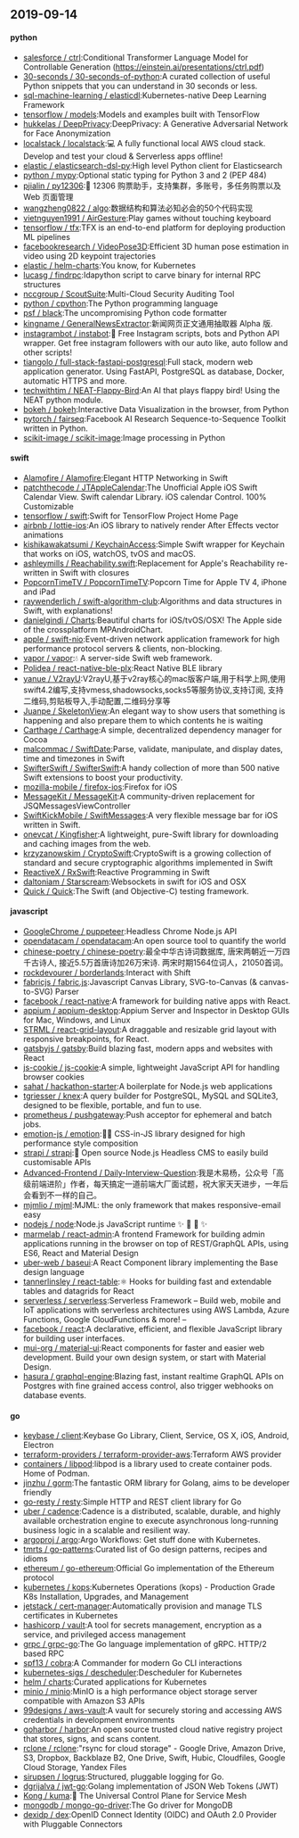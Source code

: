 ## 2019-09-14

#### python
* [salesforce / ctrl](https://github.com/salesforce/ctrl):Conditional Transformer Language Model for Controllable Generation (https://einstein.ai/presentations/ctrl.pdf)
* [30-seconds / 30-seconds-of-python](https://github.com/30-seconds/30-seconds-of-python):A curated collection of useful Python snippets that you can understand in 30 seconds or less.
* [sql-machine-learning / elasticdl](https://github.com/sql-machine-learning/elasticdl):Kubernetes-native Deep Learning Framework
* [tensorflow / models](https://github.com/tensorflow/models):Models and examples built with TensorFlow
* [hukkelas / DeepPrivacy](https://github.com/hukkelas/DeepPrivacy):DeepPrivacy: A Generative Adversarial Network for Face Anonymization
* [localstack / localstack](https://github.com/localstack/localstack):💻
A fully functional local AWS cloud stack. Develop and test your cloud & Serverless apps offline!
* [elastic / elasticsearch-dsl-py](https://github.com/elastic/elasticsearch-dsl-py):High level Python client for Elasticsearch
* [python / mypy](https://github.com/python/mypy):Optional static typing for Python 3 and 2 (PEP 484)
* [pjialin / py12306](https://github.com/pjialin/py12306):🚂
12306 购票助手，支持集群，多账号，多任务购票以及 Web 页面管理
* [wangzheng0822 / algo](https://github.com/wangzheng0822/algo):数据结构和算法必知必会的50个代码实现
* [vietnguyen1991 / AirGesture](https://github.com/vietnguyen1991/AirGesture):Play games without touching keyboard
* [tensorflow / tfx](https://github.com/tensorflow/tfx):TFX is an end-to-end platform for deploying production ML pipelines
* [facebookresearch / VideoPose3D](https://github.com/facebookresearch/VideoPose3D):Efficient 3D human pose estimation in video using 2D keypoint trajectories
* [elastic / helm-charts](https://github.com/elastic/helm-charts):You know, for Kubernetes
* [lucasg / findrpc](https://github.com/lucasg/findrpc):Idapython script to carve binary for internal RPC structures
* [nccgroup / ScoutSuite](https://github.com/nccgroup/ScoutSuite):Multi-Cloud Security Auditing Tool
* [python / cpython](https://github.com/python/cpython):The Python programming language
* [psf / black](https://github.com/psf/black):The uncompromising Python code formatter
* [kingname / GeneralNewsExtractor](https://github.com/kingname/GeneralNewsExtractor):新闻网页正文通用抽取器 Alpha 版.
* [instagrambot / instabot](https://github.com/instagrambot/instabot):🐙
Free Instagram scripts, bots and Python API wrapper. Get free instagram followers with our auto like, auto follow and other scripts!
* [tiangolo / full-stack-fastapi-postgresql](https://github.com/tiangolo/full-stack-fastapi-postgresql):Full stack, modern web application generator. Using FastAPI, PostgreSQL as database, Docker, automatic HTTPS and more.
* [techwithtim / NEAT-Flappy-Bird](https://github.com/techwithtim/NEAT-Flappy-Bird):An AI that plays flappy bird! Using the NEAT python module.
* [bokeh / bokeh](https://github.com/bokeh/bokeh):Interactive Data Visualization in the browser, from Python
* [pytorch / fairseq](https://github.com/pytorch/fairseq):Facebook AI Research Sequence-to-Sequence Toolkit written in Python.
* [scikit-image / scikit-image](https://github.com/scikit-image/scikit-image):Image processing in Python

#### swift
* [Alamofire / Alamofire](https://github.com/Alamofire/Alamofire):Elegant HTTP Networking in Swift
* [patchthecode / JTAppleCalendar](https://github.com/patchthecode/JTAppleCalendar):The Unofficial Apple iOS Swift Calendar View. Swift calendar Library. iOS calendar Control. 100% Customizable
* [tensorflow / swift](https://github.com/tensorflow/swift):Swift for TensorFlow Project Home Page
* [airbnb / lottie-ios](https://github.com/airbnb/lottie-ios):An iOS library to natively render After Effects vector animations
* [kishikawakatsumi / KeychainAccess](https://github.com/kishikawakatsumi/KeychainAccess):Simple Swift wrapper for Keychain that works on iOS, watchOS, tvOS and macOS.
* [ashleymills / Reachability.swift](https://github.com/ashleymills/Reachability.swift):Replacement for Apple's Reachability re-written in Swift with closures
* [PopcornTimeTV / PopcornTimeTV](https://github.com/PopcornTimeTV/PopcornTimeTV):Popcorn Time for Apple TV 4, iPhone and iPad
* [raywenderlich / swift-algorithm-club](https://github.com/raywenderlich/swift-algorithm-club):Algorithms and data structures in Swift, with explanations!
* [danielgindi / Charts](https://github.com/danielgindi/Charts):Beautiful charts for iOS/tvOS/OSX! The Apple side of the crossplatform MPAndroidChart.
* [apple / swift-nio](https://github.com/apple/swift-nio):Event-driven network application framework for high performance protocol servers & clients, non-blocking.
* [vapor / vapor](https://github.com/vapor/vapor):💧
A server-side Swift web framework.
* [Polidea / react-native-ble-plx](https://github.com/Polidea/react-native-ble-plx):React Native BLE library
* [yanue / V2rayU](https://github.com/yanue/V2rayU):V2rayU,基于v2ray核心的mac版客户端,用于科学上网,使用swift4.2编写,支持vmess,shadowsocks,socks5等服务协议,支持订阅, 支持二维码,剪贴板导入,手动配置,二维码分享等
* [Juanpe / SkeletonView](https://github.com/Juanpe/SkeletonView):An elegant way to show users that something is happening and also prepare them to which contents he is waiting
* [Carthage / Carthage](https://github.com/Carthage/Carthage):A simple, decentralized dependency manager for Cocoa
* [malcommac / SwiftDate](https://github.com/malcommac/SwiftDate):Parse, validate, manipulate, and display dates, time and timezones in Swift
* [SwifterSwift / SwifterSwift](https://github.com/SwifterSwift/SwifterSwift):A handy collection of more than 500 native Swift extensions to boost your productivity.
* [mozilla-mobile / firefox-ios](https://github.com/mozilla-mobile/firefox-ios):Firefox for iOS
* [MessageKit / MessageKit](https://github.com/MessageKit/MessageKit):A community-driven replacement for JSQMessagesViewController
* [SwiftKickMobile / SwiftMessages](https://github.com/SwiftKickMobile/SwiftMessages):A very flexible message bar for iOS written in Swift.
* [onevcat / Kingfisher](https://github.com/onevcat/Kingfisher):A lightweight, pure-Swift library for downloading and caching images from the web.
* [krzyzanowskim / CryptoSwift](https://github.com/krzyzanowskim/CryptoSwift):CryptoSwift is a growing collection of standard and secure cryptographic algorithms implemented in Swift
* [ReactiveX / RxSwift](https://github.com/ReactiveX/RxSwift):Reactive Programming in Swift
* [daltoniam / Starscream](https://github.com/daltoniam/Starscream):Websockets in swift for iOS and OSX
* [Quick / Quick](https://github.com/Quick/Quick):The Swift (and Objective-C) testing framework.

#### javascript
* [GoogleChrome / puppeteer](https://github.com/GoogleChrome/puppeteer):Headless Chrome Node.js API
* [opendatacam / opendatacam](https://github.com/opendatacam/opendatacam):An open source tool to quantify the world
* [chinese-poetry / chinese-poetry](https://github.com/chinese-poetry/chinese-poetry):最全中华古诗词数据库, 唐宋两朝近一万四千古诗人, 接近5.5万首唐诗加26万宋诗. 两宋时期1564位词人，21050首词。
* [rockdevourer / borderlands](https://github.com/rockdevourer/borderlands):Interact with Shift
* [fabricjs / fabric.js](https://github.com/fabricjs/fabric.js):Javascript Canvas Library, SVG-to-Canvas (& canvas-to-SVG) Parser
* [facebook / react-native](https://github.com/facebook/react-native):A framework for building native apps with React.
* [appium / appium-desktop](https://github.com/appium/appium-desktop):Appium Server and Inspector in Desktop GUIs for Mac, Windows, and Linux
* [STRML / react-grid-layout](https://github.com/STRML/react-grid-layout):A draggable and resizable grid layout with responsive breakpoints, for React.
* [gatsbyjs / gatsby](https://github.com/gatsbyjs/gatsby):Build blazing fast, modern apps and websites with React
* [js-cookie / js-cookie](https://github.com/js-cookie/js-cookie):A simple, lightweight JavaScript API for handling browser cookies
* [sahat / hackathon-starter](https://github.com/sahat/hackathon-starter):A boilerplate for Node.js web applications
* [tgriesser / knex](https://github.com/tgriesser/knex):A query builder for PostgreSQL, MySQL and SQLite3, designed to be flexible, portable, and fun to use.
* [prometheus / pushgateway](https://github.com/prometheus/pushgateway):Push acceptor for ephemeral and batch jobs.
* [emotion-js / emotion](https://github.com/emotion-js/emotion):👩‍🎤
CSS-in-JS library designed for high performance style composition
* [strapi / strapi](https://github.com/strapi/strapi):🚀
Open source Node.js Headless CMS to easily build customisable APIs
* [Advanced-Frontend / Daily-Interview-Question](https://github.com/Advanced-Frontend/Daily-Interview-Question):我是木易杨，公众号「高级前端进阶」作者，每天搞定一道前端大厂面试题，祝大家天天进步，一年后会看到不一样的自己。
* [mjmlio / mjml](https://github.com/mjmlio/mjml):MJML: the only framework that makes responsive-email easy
* [nodejs / node](https://github.com/nodejs/node):Node.js JavaScript runtime
✨
🐢
🚀
✨
* [marmelab / react-admin](https://github.com/marmelab/react-admin):A frontend Framework for building admin applications running in the browser on top of REST/GraphQL APIs, using ES6, React and Material Design
* [uber-web / baseui](https://github.com/uber-web/baseui):A React Component library implementing the Base design language
* [tannerlinsley / react-table](https://github.com/tannerlinsley/react-table):⚛️
Hooks for building fast and extendable tables and datagrids for React
* [serverless / serverless](https://github.com/serverless/serverless):Serverless Framework – Build web, mobile and IoT applications with serverless architectures using AWS Lambda, Azure Functions, Google CloudFunctions & more! –
* [facebook / react](https://github.com/facebook/react):A declarative, efficient, and flexible JavaScript library for building user interfaces.
* [mui-org / material-ui](https://github.com/mui-org/material-ui):React components for faster and easier web development. Build your own design system, or start with Material Design.
* [hasura / graphql-engine](https://github.com/hasura/graphql-engine):Blazing fast, instant realtime GraphQL APIs on Postgres with fine grained access control, also trigger webhooks on database events.

#### go
* [keybase / client](https://github.com/keybase/client):Keybase Go Library, Client, Service, OS X, iOS, Android, Electron
* [terraform-providers / terraform-provider-aws](https://github.com/terraform-providers/terraform-provider-aws):Terraform AWS provider
* [containers / libpod](https://github.com/containers/libpod):libpod is a library used to create container pods. Home of Podman.
* [jinzhu / gorm](https://github.com/jinzhu/gorm):The fantastic ORM library for Golang, aims to be developer friendly
* [go-resty / resty](https://github.com/go-resty/resty):Simple HTTP and REST client library for Go
* [uber / cadence](https://github.com/uber/cadence):Cadence is a distributed, scalable, durable, and highly available orchestration engine to execute asynchronous long-running business logic in a scalable and resilient way.
* [argoproj / argo](https://github.com/argoproj/argo):Argo Workflows: Get stuff done with Kubernetes.
* [tmrts / go-patterns](https://github.com/tmrts/go-patterns):Curated list of Go design patterns, recipes and idioms
* [ethereum / go-ethereum](https://github.com/ethereum/go-ethereum):Official Go implementation of the Ethereum protocol
* [kubernetes / kops](https://github.com/kubernetes/kops):Kubernetes Operations (kops) - Production Grade K8s Installation, Upgrades, and Management
* [jetstack / cert-manager](https://github.com/jetstack/cert-manager):Automatically provision and manage TLS certificates in Kubernetes
* [hashicorp / vault](https://github.com/hashicorp/vault):A tool for secrets management, encryption as a service, and privileged access management
* [grpc / grpc-go](https://github.com/grpc/grpc-go):The Go language implementation of gRPC. HTTP/2 based RPC
* [spf13 / cobra](https://github.com/spf13/cobra):A Commander for modern Go CLI interactions
* [kubernetes-sigs / descheduler](https://github.com/kubernetes-sigs/descheduler):Descheduler for Kubernetes
* [helm / charts](https://github.com/helm/charts):Curated applications for Kubernetes
* [minio / minio](https://github.com/minio/minio):MinIO is a high performance object storage server compatible with Amazon S3 APIs
* [99designs / aws-vault](https://github.com/99designs/aws-vault):A vault for securely storing and accessing AWS credentials in development environments
* [goharbor / harbor](https://github.com/goharbor/harbor):An open source trusted cloud native registry project that stores, signs, and scans content.
* [rclone / rclone](https://github.com/rclone/rclone):"rsync for cloud storage" - Google Drive, Amazon Drive, S3, Dropbox, Backblaze B2, One Drive, Swift, Hubic, Cloudfiles, Google Cloud Storage, Yandex Files
* [sirupsen / logrus](https://github.com/sirupsen/logrus):Structured, pluggable logging for Go.
* [dgrijalva / jwt-go](https://github.com/dgrijalva/jwt-go):Golang implementation of JSON Web Tokens (JWT)
* [Kong / kuma](https://github.com/Kong/kuma):🐻
The Universal Control Plane for Service Mesh
* [mongodb / mongo-go-driver](https://github.com/mongodb/mongo-go-driver):The Go driver for MongoDB
* [dexidp / dex](https://github.com/dexidp/dex):OpenID Connect Identity (OIDC) and OAuth 2.0 Provider with Pluggable Connectors

